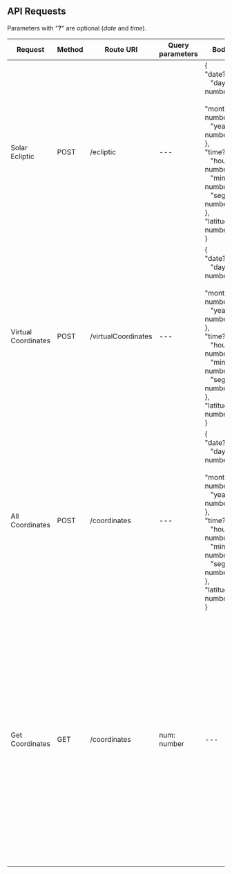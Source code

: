 ## API Requests
Parameters with "**?**" are optional (*date* and *time*).

Request | Method | Route URI | Query parameters | Body | Response
--- | --- | --- | --- | --- | ---
Solar Ecliptic | POST | /ecliptic | --- | { <br> "date?": { <br> &nbsp;&nbsp; "day": number, <br> &nbsp;&nbsp; "month": number, <br> &nbsp;&nbsp; "year": number <br> }, <br> "time?": { <br> &nbsp;&nbsp; "hour": number, <br> &nbsp;&nbsp; "min": number, <br> &nbsp;&nbsp; "seg": number <br> }, <br> "latitude": number <br> } | { <br> "elevationAngle": number, "azimuthAngle": number <br> }
Virtual Coordinates | POST | /virtualCoordinates | --- | { <br> "date?": { <br> &nbsp;&nbsp; "day": number, <br> &nbsp;&nbsp; "month": number, <br> &nbsp;&nbsp; "year": number <br> }, <br> "time?": { <br> &nbsp;&nbsp; "hour": number, <br> &nbsp;&nbsp; "min": number, <br> &nbsp;&nbsp; "seg": number <br> }, <br> "latitude": number <br> } |  { <br> "x": number, "y": number,<br> "z": number <br> }
All Coordinates | POST | /coordinates | --- | { <br> "date?": { <br> &nbsp;&nbsp; "day": number, <br> &nbsp;&nbsp; "month": number, <br> &nbsp;&nbsp; "year": number <br> }, <br> "time?": { <br> &nbsp;&nbsp; "hour": number, <br> &nbsp;&nbsp; "min": number, <br> &nbsp;&nbsp; "seg": number <br> }, <br> "latitude": number <br> } |  { <br> "virtualCoordinates": { <br> &nbsp;&nbsp; "x": number, <br> &nbsp;&nbsp; "y": number, <br> &nbsp;&nbsp; "z": number <br> }, <br> "realCoordinates": { <br> &nbsp;&nbsp; "x": number, <br> &nbsp;&nbsp; "y": number, <br> &nbsp;&nbsp; "z": number <br> }, <br> "differenceCoordinates": { <br> &nbsp;&nbsp; "x": number, <br> &nbsp;&nbsp; "y": number, <br> &nbsp;&nbsp; "z": number <br> } <br> }
Get Coordinates | GET | /coordinates | num: number | --- | { <br> "coordsReal": [ <br> &nbsp;&nbsp; { <br> &nbsp;&nbsp; "id": number, <br> &nbsp;&nbsp; "x_R": number, <br> &nbsp;&nbsp; "y_R": number, <br> &nbsp;&nbsp; "z_R": number, <br> &nbsp;&nbsp; "date": date <br> &nbsp;&nbsp; } <br> ], <br> "coordsVirtual": [ <br> &nbsp;&nbsp; { <br> &nbsp;&nbsp; "id": number, <br> &nbsp;&nbsp; "x_V": number, <br> &nbsp;&nbsp; "y_V": number, <br> &nbsp;&nbsp; "z_V": number, <br> &nbsp;&nbsp; "date": date <br> &nbsp;&nbsp; } <br> ], <br> "coordsDifference": [ <br> &nbsp;&nbsp; { <br> &nbsp;&nbsp; "id": number, <br> &nbsp;&nbsp; "x_Calc": number, <br> &nbsp;&nbsp; "y_Calc": number, <br> &nbsp;&nbsp; "z_Calc": number, <br> &nbsp;&nbsp; "date_Calc": date <br> &nbsp;&nbsp; } <br> ] <br> }
